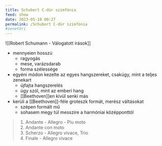 ```yaml
---
title: Schubert C-dúr szimfónia
feed: show
date: 2023-05-18 00:27
permalink: /Schubert C-dúr szimfónia
#zenetöri
---
```


![[Robert Schumann - Válogatott írások]]

- mennyeien hosszú
	- ragyogás
	- mese, varázsdarab
	- forma szélessége
- egyéni módon kezelte az egyes hangszereket, csakúgy, mint a teljes zenekart
	- újfajta hangszerelés
	- úgy szól, mint az emberi hang
	- [[Beethoven]]en kívül senki más
- kerüli a [[Beethoven]]-féle groteszk formát, merész váltásokat
	- szépen formált mű
	- sohasem megy túl messzire a harmóniai középponttól


> 1. Andante - Allegro - Piu moto
> 2. Andante con moto
> 3. Scherzo - Allegro vivace, Trio
> 4. Finale - Allegro vivace